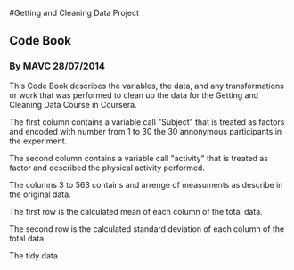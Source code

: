 #Getting and Cleaning Data Project
## Code Book
### By MAVC 28/07/2014

This Code Book describes the variables, the data, and any transformations or work that was performed to clean up the data for the Getting and Cleaning Data Course in Coursera.

The first column contains a variable call "Subject" that is treated as factors and encoded with number from 1 to 30 the 30 annonymous participants in the experiment. 

The second column contains a variable call "activity" that is treated as factor and described the physical activity performed.

The columns 3 to 563 contains and arrenge of measuments as describe in the original data.

The first row is the calculated mean of each column of the total data.

The second row is the calculated standard deviation of each column of the total data.

The tidy data 

